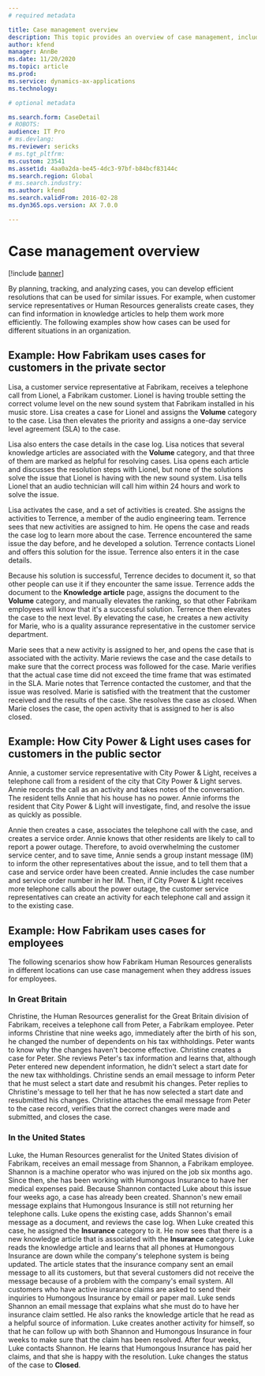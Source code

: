 ```yaml
---
# required metadata

title: Case management overview
description: This topic provides an overview of case management, including planning, tracking, and analyzing, in Microsoft Dynamics AX. 
author: kfend
manager: AnnBe
ms.date: 11/20/2020
ms.topic: article
ms.prod: 
ms.service: dynamics-ax-applications
ms.technology: 

# optional metadata

ms.search.form: CaseDetail
# ROBOTS: 
audience: IT Pro
# ms.devlang: 
ms.reviewer: sericks
# ms.tgt_pltfrm: 
ms.custom: 23541
ms.assetid: 4aa0a2da-be45-4dc3-97bf-b84bcf83144c
ms.search.region: Global
# ms.search.industry: 
ms.author: kfend
ms.search.validFrom: 2016-02-28
ms.dyn365.ops.version: AX 7.0.0

---
```


# Case management overview

[!include [banner](../includes/banner.md)]

By planning, tracking, and analyzing cases, you can develop efficient resolutions that can be used for similar issues. For example, when customer service representatives or Human Resources generalists create cases, they can find information in knowledge articles to help them work more efficiently. The following examples show how cases can be used for different situations in an organization.

## Example: How Fabrikam uses cases for customers in the private sector

Lisa, a customer service representative at Fabrikam, receives a telephone call from Lionel, a Fabrikam customer. Lionel is having trouble setting the correct volume level on the new sound system that Fabrikam installed in his music store. Lisa creates a case for Lionel and assigns the **Volume** category to the case. Lisa then elevates the priority and assigns a one-day service level agreement (SLA) to the case. 

Lisa also enters the case details in the case log. Lisa notices that several knowledge articles are associated with the **Volume** category, and that three of them are marked as helpful for resolving cases. Lisa opens each article and discusses the resolution steps with Lionel, but none of the solutions solve the issue that Lionel is having with the new sound system. Lisa tells Lionel that an audio technician will call him within 24 hours and work to solve the issue. 

Lisa activates the case, and a set of activities is created. She assigns the activities to Terrence, a member of the audio engineering team. Terrence sees that new activities are assigned to him. He opens the case and reads the case log to learn more about the case. Terrence encountered the same issue the day before, and he developed a solution. Terrence contacts Lionel and offers this solution for the issue. Terrence also enters it in the case details. 

Because his solution is successful, Terrence decides to document it, so that other people can use it if they encounter the same issue. Terrence adds the document to the **Knowledge article** page, assigns the document to the **Volume** category, and manually elevates the ranking, so that other Fabrikam employees will know that it's a successful solution. Terrence then elevates the case to the next level. By elevating the case, he creates a new activity for Marie, who is a quality assurance representative in the customer service department. 

Marie sees that a new activity is assigned to her, and opens the case that is associated with the activity. Marie reviews the case and the case details to make sure that the correct process was followed for the case. Marie verifies that the actual case time did not exceed the time frame that was estimated in the SLA. Marie notes that Terrence contacted the customer, and that the issue was resolved. Marie is satisfied with the treatment that the customer received and the results of the case. She resolves the case as closed. When Marie closes the case, the open activity that is assigned to her is also closed.

## Example: How City Power & Light uses cases for customers in the public sector

Annie, a customer service representative with City Power & Light, receives a telephone call from a resident of the city that City Power & Light serves. Annie records the call as an activity and takes notes of the conversation. The resident tells Annie that his house has no power. Annie informs the resident that City Power & Light will investigate, find, and resolve the issue as quickly as possible. 

Annie then creates a case, associates the telephone call with the case, and creates a service order. Annie knows that other residents are likely to call to report a power outage. Therefore, to avoid overwhelming the customer service center, and to save time, Annie sends a group instant message (IM) to inform the other representatives about the issue, and to tell them that a case and service order have been created. Annie includes the case number and service order number in her IM. Then, if City Power & Light receives more telephone calls about the power outage, the customer service representatives can create an activity for each telephone call and assign it to the existing case.

## Example: How Fabrikam uses cases for employees

The following scenarios show how Fabrikam Human Resources generalists in different locations can use case management when they address issues for employees.

### In Great Britain

Christine, the Human Resources generalist for the Great Britain division of Fabrikam, receives a telephone call from Peter, a Fabrikam employee. Peter informs Christine that nine weeks ago, immediately after the birth of his son, he changed the number of dependents on his tax withholdings. Peter wants to know why the changes haven't become effective. Christine creates a case for Peter. She reviews Peter's tax information and learns that, although Peter entered new dependent information, he didn't select a start date for the new tax withholdings. Christine sends an email message to inform Peter that he must select a start date and resubmit his changes. Peter replies to Christine's message to tell her that he has now selected a start date and resubmitted his changes. Christine attaches the email message from Peter to the case record, verifies that the correct changes were made and submitted, and closes the case.

### In the United States

Luke, the Human Resources generalist for the United States division of Fabrikam, receives an email message from Shannon, a Fabrikam employee. Shannon is a machine operator who was injured on the job six months ago. Since then, she has been working with Humongous Insurance to have her medical expenses paid. Because Shannon contacted Luke about this issue four weeks ago, a case has already been created. Shannon's new email message explains that Humongous Insurance is still not returning her telephone calls. Luke opens the existing case, adds Shannon's email message as a document, and reviews the case log. When Luke created this case, he assigned the **Insurance** category to it. He now sees that there is a new knowledge article that is associated with the **Insurance** category. Luke reads the knowledge article and learns that all phones at Humongous Insurance are down while the company's telephone system is being updated. The article states that the insurance company sent an email message to all its customers, but that several customers did not receive the message because of a problem with the company's email system. All customers who have active insurance claims are asked to send their inquiries to Humongous Insurance by email or paper mail. Luke sends Shannon an email message that explains what she must do to have her insurance claim settled. He also ranks the knowledge article that he read as a helpful source of information. Luke creates another activity for himself, so that he can follow up with both Shannon and Humongous Insurance in four weeks to make sure that the claim has been resolved. After four weeks, Luke contacts Shannon. He learns that Humongous Insurance has paid her claims, and that she is happy with the resolution. Luke changes the status of the case to **Closed**.
